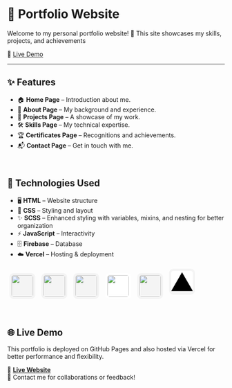 # 🌟 Portfolio Website

Welcome to my personal portfolio website! 🚀 This site showcases my skills, projects, and achievements
<br>

🔗 [Live Demo](https://portfolio-seven-wheat-68.vercel.app)

---

## ✨ Features

- 🏠 **Home Page** – Introduction about me.
- 📖 **About Page** – My background and experience.
- 💼 **Projects Page** – A showcase of my work.
- 🛠 **Skills Page** – My technical expertise.
- 🏆 **Certificates Page** – Recognitions and achievements.
- 📬 **Contact Page** – Get in touch with me.

<br>

## 🚀 Technologies Used

- 🖥 **HTML** – Website structure
- 🎨 **CSS** – Styling and layout
- ✨ **SCSS** – Enhanced styling with variables, mixins, and nesting for better organization
- ⚡ **JavaScript** – Interactivity
- 🗄 **Firebase** – Database
- ☁️ **Vercel** – Hosting & deployment
<p align="left">
   <img src="https://cdn.jsdelivr.net/gh/devicons/devicon/icons/html5/html5-original.svg" height="50" width="50" style="border-radius:10px; padding:5px; margin:5px; background:#f4f4f4"/>
  <img src="https://cdn.jsdelivr.net/gh/devicons/devicon/icons/css3/css3-original.svg" height="50" width="50" style="border-radius:10px; padding:5px; margin:5px; background:#f4f4f4"/>
  <img src="https://cdn.jsdelivr.net/gh/devicons/devicon/icons/sass/sass-original.svg" height="50" width="50" style="border-radius:10px; padding:5px; margin:5px; background:#f4f4f4"/>
  <img src="https://commons.wikimedia.org/wiki/Special:FilePath/Unofficial_JavaScript_logo_2.svg" height="50" width="50" style="border-radius:10px; padding:5px; margin:5px; background:#ffffff"/>
  <img src="https://cdn.jsdelivr.net/gh/devicons/devicon/icons/firebase/firebase-plain.svg" height="50" width="50" style="border-radius:10px; padding:5px; margin:5px; background:#f4f4f4"/>
  <img src="https://raw.githubusercontent.com/devicons/devicon/master/icons/vercel/vercel-original.svg" height="50" width="50" style="border-radius:10px; padding:5px; margin:5px; background:#f4f4f4"/>

</p>


<br>

## 🌐 Live Demo
This portfolio is deployed on GitHub Pages and also hosted via Vercel for better performance and flexibility.

🔗 [**Live Website**](https://kawyawarnasuriya.github.io/portfolio/)  
📩 Contact me for collaborations or feedback!



